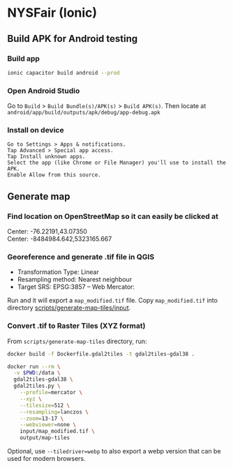 # NYSFair (Ionic)

## Build APK for Android testing

### Build app

```sh
ionic capacitor build android --prod
```

### Open Android Studio

Go to `Build` > `Build Bundle(s)/APK(s)` > `Build APK(s)`. Then locate at `android/app/build/outputs/apk/debug/app-debug.apk`

### Install on device

```
Go to Settings > Apps & notifications.
Tap Advanced > Special app access.
Tap Install unknown apps.
Select the app (like Chrome or File Manager) you'll use to install the APK.
Enable Allow from this source.
```

## Generate map

### Find location on OpenStreetMap so it can easily be clicked at

Center: -76.22191,43.07350  
Center: -8484984.642,5323165.667

### Georeference and generate .tif file in QGIS
  - Transformation Type: Linear
  - Resampling method: Nearest neighbour
  - Target SRS: EPSG:3857 – Web Mercator:

Run and it will export a `map_modified.tif` file.
Copy `map_modified.tif` into directory [scripts/generate-map-tiles/input](scripts/generate-map-tiles/input/).

### Convert .tif to Raster Tiles (XYZ format)

From `scripts/generate-map-tiles` directory, run:

```sh
docker build -f Dockerfile.gdal2tiles -t gdal2tiles-gdal38 .
```

```sh
docker run --rm \
  -v $PWD:/data \
  gdal2tiles-gdal38 \
  gdal2tiles.py \
    --profile=mercator \
    --xyz \
    --tilesize=512 \
    --resampling=lanczos \
    --zoom=13-17 \
    --webviewer=none \
    input/map_modified.tif \
    output/map-tiles
```

Optional, use `--tiledriver=webp` to also export a webp version that can be used for modern browsers.
